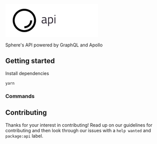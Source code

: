 <img src="./api-logo.png">

Sphere's API powered by GraphQL and Apollo

## Getting started

Install dependencies

```
yarn
```

### Commands

## Contributing

Thanks for your interest in contributing! Read up on our guidelines for contributing and then look through our issues with a `help wanted` and `package:api` label.
